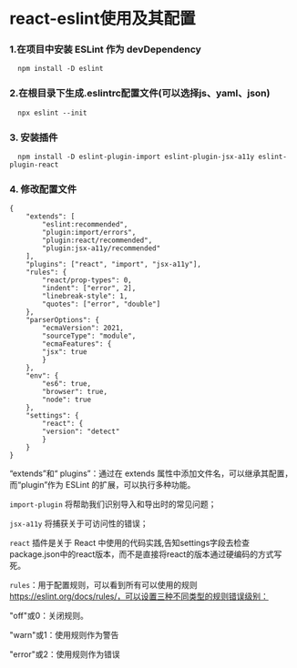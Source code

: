 # react-eslint使用及其配置

### 1.在项目中安装 ESLint 作为 devDependency
      npm install -D eslint

### 2.在根目录下生成.eslintrc配置文件(可以选择js、yaml、json)
      npx eslint --init

### 3. 安装插件
      npm install -D eslint-plugin-import eslint-plugin-jsx-a11y eslint-plugin-react

### 4. 修改配置文件
```
{
	"extends": [
		"eslint:recommended",
		"plugin:import/errors",
		"plugin:react/recommended",
		"plugin:jsx-a11y/recommended"
	],
	"plugins": ["react", "import", "jsx-a11y"],
	"rules": {
		"react/prop-types": 0,
		"indent": ["error", 2],
		"linebreak-style": 1,
		"quotes": ["error", "double"]
	},
	"parserOptions": {
		"ecmaVersion": 2021,
		"sourceType": "module",
		"ecmaFeatures": {
		"jsx": true
		}
	},
	"env": {
		"es6": true,
		"browser": true,
		"node": true
	},
	"settings": {
		"react": {
		"version": "detect"
		}
	}
}

```
“extends”和“ plugins”：通过在 extends 属性中添加文件名，可以继承其配置，而“plugin”作为 ESLint 的扩展，可以执行多种功能。  

`import-plugin` 将帮助我们识别导入和导出时的常见问题；  

`jsx-a11y` 将捕获关于可访问性的错误；  

`react` 插件是关于 React 中使用的代码实践,告知settings字段去检查package.json中的react版本，而不是直接将react的版本通过硬编码的方式写死。   

`rules`：用于配置规则，可以看到所有可以使用的规则 https://eslint.org/docs/rules/，可以设置三种不同类型的规则错误级别：   

"off"或0：关闭规则。   

"warn"或1：使用规则作为警告   

"error"或2：使用规则作为错误   


